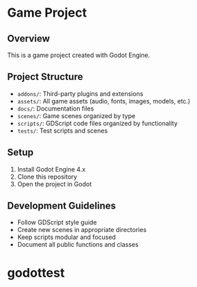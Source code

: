# Game Project

## Overview
This is a game project created with Godot Engine.

## Project Structure
- `addons/`: Third-party plugins and extensions
- `assets/`: All game assets (audio, fonts, images, models, etc.)
- `docs/`: Documentation files
- `scenes/`: Game scenes organized by type
- `scripts/`: GDScript code files organized by functionality
- `tests/`: Test scripts and scenes

## Setup
1. Install Godot Engine 4.x
2. Clone this repository
3. Open the project in Godot

## Development Guidelines
- Follow GDScript style guide
- Create new scenes in appropriate directories
- Keep scripts modular and focused
- Document all public functions and classes
# godottest
